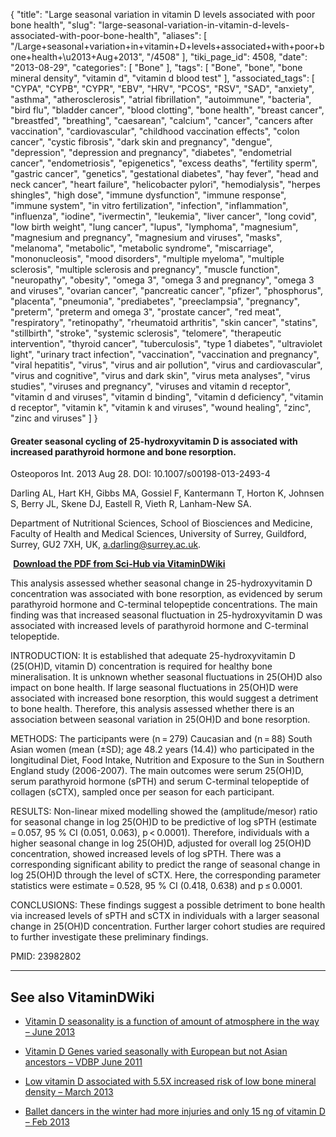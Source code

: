 {
    "title": "Large seasonal variation in vitamin D levels associated with poor bone health",
    "slug": "large-seasonal-variation-in-vitamin-d-levels-associated-with-poor-bone-health",
    "aliases": [
        "/Large+seasonal+variation+in+vitamin+D+levels+associated+with+poor+bone+health+\u2013+Aug+2013",
        "/4508"
    ],
    "tiki_page_id": 4508,
    "date": "2013-08-29",
    "categories": [
        "Bone"
    ],
    "tags": [
        "Bone",
        "bone",
        "bone mineral density",
        "vitamin d",
        "vitamin d blood test"
    ],
    "associated_tags": [
        "CYPA",
        "CYPB",
        "CYPR",
        "EBV",
        "HRV",
        "PCOS",
        "RSV",
        "SAD",
        "anxiety",
        "asthma",
        "atherosclerosis",
        "atrial fibrillation",
        "autoimmune",
        "bacteria",
        "bird flu",
        "bladder cancer",
        "blood clotting",
        "bone health",
        "breast cancer",
        "breastfed",
        "breathing",
        "caesarean",
        "calcium",
        "cancer",
        "cancers after vaccination",
        "cardiovascular",
        "childhood vaccination effects",
        "colon cancer",
        "cystic fibrosis",
        "dark skin and pregnancy",
        "dengue",
        "depression",
        "depression and pregnancy",
        "diabetes",
        "endometrial cancer",
        "endometriosis",
        "epigenetics",
        "excess deaths",
        "fertility sperm",
        "gastric cancer",
        "genetics",
        "gestational diabetes",
        "hay fever",
        "head and neck cancer",
        "heart failure",
        "helicobacter pylori",
        "hemodialysis",
        "herpes shingles",
        "high dose",
        "immune dysfunction",
        "immune response",
        "immune system",
        "in vitro fertilization",
        "infection",
        "inflammation",
        "influenza",
        "iodine",
        "ivermectin",
        "leukemia",
        "liver cancer",
        "long covid",
        "low birth weight",
        "lung cancer",
        "lupus",
        "lymphoma",
        "magnesium",
        "magnesium and pregnancy",
        "magnesium and viruses",
        "masks",
        "melanoma",
        "metabolic",
        "metabolic syndrome",
        "miscarriage",
        "mononucleosis",
        "mood disorders",
        "multiple myeloma",
        "multiple sclerosis",
        "multiple sclerosis and pregnancy",
        "muscle function",
        "neuropathy",
        "obesity",
        "omega 3",
        "omega 3 and pregnancy",
        "omega 3 and viruses",
        "ovarian cancer",
        "pancreatic cancer",
        "pfizer",
        "phosphorus",
        "placenta",
        "pneumonia",
        "prediabetes",
        "preeclampsia",
        "pregnancy",
        "preterm",
        "preterm and omega 3",
        "prostate cancer",
        "red meat",
        "respiratory",
        "retinopathy",
        "rheumatoid arthritis",
        "skin cancer",
        "statins",
        "stillbirth",
        "stroke",
        "systemic sclerosis",
        "telomere",
        "therapeutic intervention",
        "thyroid cancer",
        "tuberculosis",
        "type 1 diabetes",
        "ultraviolet light",
        "urinary tract infection",
        "vaccination",
        "vaccination and pregnancy",
        "viral hepatitis",
        "virus",
        "virus and air pollution",
        "virus and cardiovascular",
        "virus and cognitive",
        "virus and dark skin",
        "virus meta analyses",
        "virus studies",
        "viruses and pregnancy",
        "viruses and vitamin d receptor",
        "vitamin d and viruses",
        "vitamin d binding",
        "vitamin d deficiency",
        "vitamin d receptor",
        "vitamin k",
        "vitamin k and viruses",
        "wound healing",
        "zinc",
        "zinc and viruses"
    ]
}


#### Greater seasonal cycling of 25-hydroxyvitamin D is associated with increased parathyroid hormone and bone resorption.

Osteoporos Int. 2013 Aug 28.  DOI: 10.1007/s00198-013-2493-4

Darling AL, Hart KH, Gibbs MA, Gossiel F, Kantermann T, Horton K, Johnsen S, Berry JL, Skene DJ, Eastell R, Vieth R, Lanham-New SA.

Department of Nutritional Sciences, School of Biosciences and Medicine, Faculty of Health and Medical Sciences, University of Surrey, Guildford, Surrey, GU2 7XH, UK, a.darling@surrey.ac.uk.

 **<i class="fas fa-file-pdf" style="margin-right: 0.3em;"></i><a href="https://d378j1rmrlek7x.cloudfront.net/attachments/pdf/seasonal-d-and-pth.pdf">Download the PDF from Sci-Hub via VitaminDWiki</a>** 

This analysis assessed whether seasonal change in 25-hydroxyvitamin D concentration was associated with bone resorption, as evidenced by serum parathyroid hormone and C-terminal telopeptide concentrations. The main finding was that increased seasonal fluctuation in 25-hydroxyvitamin D was associated with increased levels of parathyroid hormone and C-terminal telopeptide.

INTRODUCTION: It is established that adequate 25-hydroxyvitamin D (25(OH)D, vitamin D) concentration is required for healthy bone mineralisation. It is unknown whether seasonal fluctuations in 25(OH)D also impact on bone health. If large seasonal fluctuations in 25(OH)D were associated with increased bone resorption, this would suggest a detriment to bone health. Therefore, this analysis assessed whether there is an association between seasonal variation in 25(OH)D and bone resorption.

METHODS: The participants were (n = 279) Caucasian and (n = 88) South Asian women (mean (±SD); age 48.2 years (14.4)) who participated in the longitudinal Diet, Food Intake, Nutrition and Exposure to the Sun in Southern England study (2006-2007). The main outcomes were serum 25(OH)D, serum parathyroid hormone (sPTH) and serum C-terminal telopeptide of collagen (sCTX), sampled once per season for each participant.

RESULTS: Non-linear mixed modelling showed the (amplitude/mesor) ratio for seasonal change in log 25(OH)D to be predictive of log sPTH (estimate = 0.057, 95 % CI (0.051, 0.063), p < 0.0001). Therefore, individuals with a higher seasonal change in log 25(OH)D, adjusted for overall log 25(OH)D concentration, showed increased levels of log sPTH. There was a corresponding significant ability to predict the range of seasonal change in log 25(OH)D through the level of sCTX. Here, the corresponding parameter statistics were estimate = 0.528, 95 % CI (0.418, 0.638) and p ≤ 0.0001.

CONCLUSIONS: These findings suggest a possible detriment to bone health via increased levels of sPTH and sCTX in individuals with a larger seasonal change in 25(OH)D concentration. Further larger cohort studies are required to further investigate these preliminary findings.

PMID:     23982802

---

## See also VitaminDWiki

* [Vitamin D seasonality is a function of amount of atmosphere in the way – June 2013](/posts/vitamin-d-seasonality-is-a-function-of-amount-of-atmosphere-in-the-way)

* [Vitamin D Genes varied seasonally with European but not Asian ancestors – VDBP June 2011](/tags/vitamin-d-genes-varied-seasonally-with-european-but-not-asian-ancestors-vdbp-june-2011.html)

* [Low vitamin D associated with 5.5X increased risk of low bone mineral density – March 2013](/posts/low-vitamin-d-associated-with-55x-increased-risk-of-low-bone-mineral-density)

* [Ballet dancers in the winter had more injuries and only 15 ng of vitamin D – Feb 2013](/posts/ballet-dancers-in-the-winter-had-more-injuries-and-only-15-ng-of-vitamin-d)